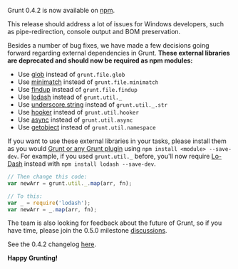 Grunt 0.4.2 is now available on [npm](https://www.npmjs.org/package/grunt).

This release should address a lot of issues for Windows developers, such as pipe-redirection, console output and BOM preservation.

Besides a number of bug fixes, we have made a few decisions going forward regarding external dependencies in Grunt. **These external libraries are deprecated and should now be required as npm modules:**

* Use [glob](https://www.npmjs.org/package/glob) instead of `grunt.file.glob`
* Use [minimatch](https://www.npmjs.org/package/minimatch) instead of `grunt.file.minimatch`
* Use [findup](https://www.npmjs.org/package/findup) instead of `grunt.file.findup`
* Use [lodash](https://www.npmjs.org/package/lodash) instead of `grunt.util._`
* Use [underscore.string](https://www.npmjs.org/package/underscore.string) instead of `grunt.util._.str`
* Use [hooker](https://www.npmjs.org/package/hooker) instead of `grunt.util.hooker`
* Use [async](https://www.npmjs.org/package/async) instead of `grunt.util.async`
* Use [getobject](https://github.com/cowboy/node-getobject) instead of `grunt.util.namespace`

If you want to use these external libraries in your tasks, please install them as you would [Grunt or any Grunt plugin](http://gruntjs.com/getting-started#installing-grunt-and-gruntplugins) using `npm install <module> --save-dev`. For example, if you used `grunt.util._` before, you'll now require [Lo-Dash](http://lodash.com/) instead with `npm install lodash --save-dev`.

```js
// Then change this code:
var newArr = grunt.util._.map(arr, fn);

// To this:
var _ = require('lodash');
var newArr = _.map(arr, fn);
```

The team is also looking for feedback about the future of Grunt, so if you have time, please join the 0.5.0 milestone
[discussions](https://github.com/gruntjs/grunt/issues?direction=desc&milestone=7&page=1&sort=updated&state=open).

See the 0.4.2 changelog [here](https://github.com/gruntjs/grunt/blob/v0.4.2/CHANGELOG).

**Happy Grunting!**
